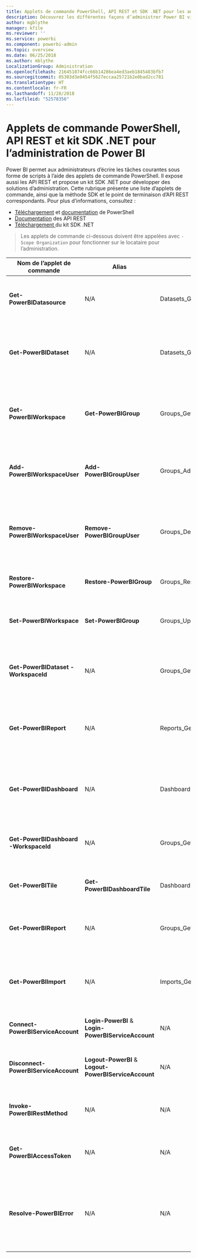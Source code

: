 ```yaml
---
title: Applets de commande PowerShell, API REST et SDK .NET pour les administrateurs
description: Découvrez les différentes façons d’administrer Power BI via des scripts et des API de programmation.
author: mgblythe
manager: kfile
ms.reviewer: ''
ms.service: powerbi
ms.component: powerbi-admin
ms.topic: overview
ms.date: 06/25/2018
ms.author: mblythe
LocalizationGroup: Administration
ms.openlocfilehash: 216451874fcc66b14286ea4ed3aeb1845483bfb7
ms.sourcegitcommit: 05303d3e0454f5627eccaa25721b2e0bad2cc781
ms.translationtype: HT
ms.contentlocale: fr-FR
ms.lasthandoff: 11/28/2018
ms.locfileid: "52578356"
---
```

# <a name="powershell-cmdlets-rest-apis-and-net-sdk-for-power-bi-administration"></a>Applets de commande PowerShell, API REST et kit SDK .NET pour l’administration de Power BI
Power BI permet aux administrateurs d’écrire les tâches courantes sous forme de scripts à l’aide des applets de commande PowerShell. Il expose aussi les API REST et propose un kit SDK .NET pour développer des solutions d’administration. Cette rubrique présente une liste d’applets de commande, ainsi que la méthode SDK et le point de terminaison d’API REST correspondants. Pour plus d’informations, consultez :

- [Téléchargement](https://www.powershellgallery.com/packages/MicrosoftPowerBIMgmt/) et [documentation](https://docs.microsoft.com/powershell/power-bi/overview?view=powerbi-ps) de PowerShell
- [Documentation](https://docs.microsoft.com/rest/api/power-bi/admin) des API REST
- [Téléchargement ](https://www.nuget.org/packages/Microsoft.PowerBI.Api/)du kit SDK .NET

> Les applets de commande ci-dessous doivent être appelées avec `-Scope Organization` pour fonctionner sur le locataire pour l’administration.

| **Nom de l’applet de commande** | **Alias** | **Méthode SDK** | **Point de terminaison d’API REST** | **Description** |
| --- | --- | --- | --- | --- |
| **Get-PowerBIDatasource** | N/A | Datasets\_GetDataSourcesAsAdmin | /v1.0/myorg/admin/datasets/{datasetkey}/datasources | Obtient les sources de données d’un jeu de données déterminé. |
| **Get-PowerBIDataset** | N/A | Datasets\_GetDatasetsAsAdmin | /v1.0/myorg/admin/datasets | Obtient la liste complète des jeux de données d’un locataire Power BI. |
| **Get-PowerBIWorkspace** | **Get-PowerBIGroup** | Groups\_GetGroupsAsAdmin | /v1.0/myorg/admin/groups | Obtient la liste complète des espaces de travail d’un locataire Power BI. |
| **Add-PowerBIWorkspaceUser** | **Add-PowerBIGroupUser** |Groups\_AddUserAsAdmin | /v1.0/myorg/admin/groups/{groupId}/users | Ajoute un utilisateur comme membre d’un espace de travail donné. |
| **Remove-PowerBIWorkspaceUser** | **Remove-PowerBIGroupUser** | Groups\_DeleteUserAsAdmin | /v1.0/myorg/admin/groups/{groupId}/users/{user} | Supprime un utilisateur de la liste des membres d’un espace de travail donné. |
| **Restore-PowerBIWorkspace** |**Restore-PowerBIGroup** | Groups\_RestoreDeletedGroupAsAdmin | /v1.0/myorg/admin/groups/{groupId}/restore | Restaure un espace de travail supprimé. |
| **Set-PowerBIWorkspace** |**Set-PowerBIGroup** | Groups\_UpdateGroupAsAdmin | /v1.0/myorg/admin/groups/{groupId} | Met à jour les propriétés d’un espace de travail donné. |
| **Get-PowerBIDataset -WorkspaceId** | N/A | Groups\_GetDatasetsAsAdmin | /v1.0/myorg/admin/groups/{group\_id}/datasets | Obtient les jeux de données au sein d’un espace de travail donné. |
| **Get-PowerBIReport** | N/A | Reports\_GetReportsAsAdmin | /v1.0/myorg/admin/reports | Obtient la liste complète des rapports d’un locataire Power BI. |
| **Get-PowerBIDashboard** | N/A | Dashboards\_GetDashboardsAsAdmin | /v1.0/myorg/admin/dashboards | Obtient la liste complète des jeux de données d’un locataire Power BI. |
| **Get-PowerBIDashboard -WorkspaceId** | N/A | Groups\_GetDashboardsAsAdmin | /v1.0/myorg/admin/groups/{group\_id}/dashboards | Obtient les tableaux de bord au sein d’un espace de travail donné. |
| **Get-PowerBITile** | **Get-PowerBIDashboardTile** | Dashboards\_GetTilesAsAdmin | /v1.0/myorg/admin/dashboards/{dashboard\_id}/tiles | Obtient les vignettes d’un tableau de bord donné. |
| **Get-PowerBIReport** | N/A | Groups\_GetReportsAsAdmin | /v1.0/myorg/admin/groups/{group\_id}/reports | Obtient les rapports au sein d’un espace de travail donné. |
| **Get-PowerBIImport** | N/A | Imports\_GetImportsAsAdmin | /v1.0/myorg/admin/imports | Obtient la liste complète des importations d’un locataire Power BI. |
| **Connect-PowerBIServiceAccount** | **Login-PowerBI** &  **Login-PowerBIServiceAccount** | N/A | N/A | Se connecte à Power BI et démarre une session. |
| **Disconnect-PowerBIServiceAccount** | **Logout-PowerBI** & **Logout-PowerBIServiceAccount** | N/A | N/A | Se déconnecte de Power BI et ferme la session existante. |
| **Invoke-PowerBIRestMethod**| N/A | N/A | N/A | Envoie des appels d’API REST arbitraires à Power BI. |
| **Get-PowerBIAccessToken**| N/A | N/A | N/A | Obtient le jeton d’accès Power BI dans une session. |
| **Resolve-PowerBIError**| N/A | N/A | N/A | Obtient des informations détaillées sur les erreurs pour les appels d’applet de commande qui n’ont pas abouti. |
